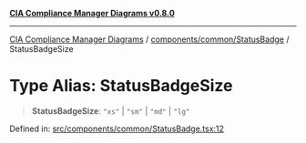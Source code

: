 [**CIA Compliance Manager Diagrams v0.8.0**](../../../../README.md)

***

[CIA Compliance Manager Diagrams](../../../../modules.md) / [components/common/StatusBadge](../README.md) / StatusBadgeSize

# Type Alias: StatusBadgeSize

> **StatusBadgeSize**: `"xs"` \| `"sm"` \| `"md"` \| `"lg"`

Defined in: [src/components/common/StatusBadge.tsx:12](https://github.com/Hack23/cia-compliance-manager/blob/9d71808d079d754f4b85858b6e4ea1bff990b076/src/components/common/StatusBadge.tsx#L12)
